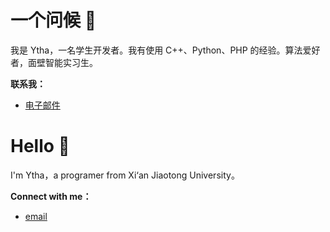 # 一个问候 👋

我是 Ytha，一名学生开发者。我有使用 C++、Python、PHP 的经验。算法爱好者，面壁智能实习生。

**联系我：**

* [电子邮件](tianhao.yang@stu.xjtu.edu.cn)


# Hello 👋

I'm Ytha，a programer from Xi‘an Jiaotong University。

**Connect with me：**

* [email](tianhao.yang@stu.xjtu.edu.cn)

